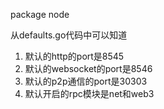 package node

从defaults.go代码中可以知道

1. 默认的http的port是8545
2. 默认的websocket的port是8546
3. 默认的p2p通信的port是30303
4. 默认开启的rpc模块是net和web3







